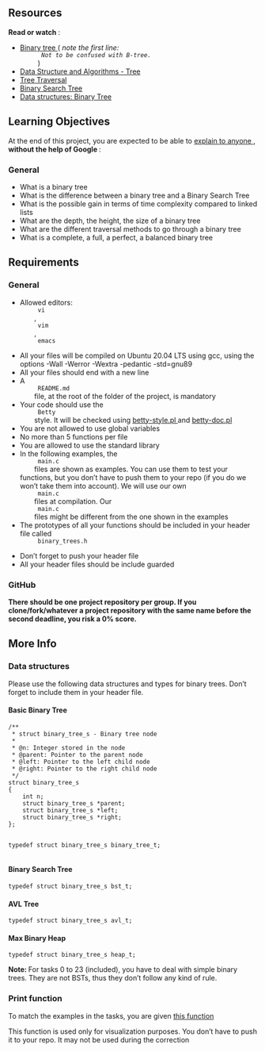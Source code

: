 
<html>
<div class="panel panel-default" id="project-description">
 <div class="panel-body">
  <h2>
   Resources
  </h2>
  <p>
   <strong>
    Read or watch
   </strong>
   :
  </p>
  <ul>
   <li>
    <a href="https://en.wikipedia.org/wiki/Binary_tree" target="_blank" title="Binary tree">
     Binary tree
    </a>
    (
    <em>
     note the first line:
     <code>
      Not to be confused with B-tree.
     </code>
    </em>
    )
   </li>
   <li>
    <a href="https://www.tutorialspoint.com/data_structures_algorithms/tree_data_structure.htm" target="_blank" title="Data Structure and Algorithms - Tree">
     Data Structure and Algorithms - Tree
    </a>
   </li>
   <li>
    <a href="https://www.tutorialspoint.com/data_structures_algorithms/tree_traversal.htm" target="_blank" title="Tree Traversal">
     Tree Traversal
    </a>
   </li>
   <li>
    <a href="https://en.wikipedia.org/wiki/Binary_search_tree" target="_blank" title="Binary Search Tree">
     Binary Search Tree
    </a>
   </li>
   <li>
    <a href="https://www.youtube.com/watch?v=H5JubkIy_p8" target="_blank" title="Data structures: Binary Tree">
     Data structures: Binary Tree
    </a>
   </li>
  </ul>
  <h2>
   Learning Objectives
  </h2>
  <p>
   At the end of this project, you are expected to be able to
   <a href="https://fs.blog/feynman-learning-technique/" target="_blank" title="explain to anyone">
    explain to anyone
   </a>
   ,
   <strong>
    without the help of Google
   </strong>
   :
  </p>
  <h3>
   General
  </h3>
  <ul>
   <li>
    What is a binary tree
   </li>
   <li>
    What is the difference between a binary tree and a Binary Search Tree
   </li>
   <li>
    What is the possible gain in terms of time complexity compared to linked lists
   </li>
   <li>
    What are the depth, the height, the size of a binary tree
   </li>
   <li>
    What are the different traversal methods to go through a binary tree
   </li>
   <li>
    What is a complete, a full, a perfect, a balanced binary tree
   </li>
  </ul>
  <h2>
   Requirements
  </h2>
  <h3>
   General
  </h3>
  <ul>
   <li>
    Allowed editors:
    <code>
     vi
    </code>
    ,
    <code>
     vim
    </code>
    ,
    <code>
     emacs
    </code>
   </li>
   <li>
    All your files will be compiled on Ubuntu 20.04 LTS using gcc, using the options -Wall -Werror -Wextra -pedantic -std=gnu89
   </li>
   <li>
    All your files should end with a new line
   </li>
   <li>
    A
    <code>
     README.md
    </code>
    file, at the root of the folder of the project, is mandatory
   </li>
   <li>
    Your code should use the
    <code>
     Betty
    </code>
    style. It will be checked using
    <a href="https://github.com/holbertonschool/Betty/blob/master/betty-style.pl" target="_blank" title="betty-style.pl">
     betty-style.pl
    </a>
    and
    <a href="https://github.com/holbertonschool/Betty/blob/master/betty-doc.pl" target="_blank" title="betty-doc.pl">
     betty-doc.pl
    </a>
   </li>
   <li>
    You are not allowed to use global variables
   </li>
   <li>
    No more than 5 functions per file
   </li>
   <li>
    You are allowed to use the standard library
   </li>
   <li>
    In the following examples, the
    <code>
     main.c
    </code>
    files are shown as examples. You can use them to test your functions, but you don’t have to push them to your repo (if you do we won’t take them into account). We will use our own
    <code>
     main.c
    </code>
    files at compilation. Our
    <code>
     main.c
    </code>
    files might be different from the one shown in the examples
   </li>
   <li>
    The prototypes of all your functions should be included in your header file called
    <code>
     binary_trees.h
    </code>
   </li>
   <li>
    Don’t forget to push your header file
   </li>
   <li>
    All your header files should be include guarded
   </li>
  </ul>
  <h3>
   GitHub
  </h3>
  <p>
   <strong>
    There should be one project repository per group. If you clone/fork/whatever a project repository with the same name before the second deadline, you risk a 0% score.
   </strong>
  </p>
  <h2>
   More Info
  </h2>
  <h3>
   Data structures
  </h3>
  <p>
   Please use the following data structures and types for binary trees. Don’t forget to include them in your header file.
  </p>
  <h4>
   Basic Binary Tree
  </h4>
  <pre><code>/**
 * struct binary_tree_s - Binary tree node
 *
 * @n: Integer stored in the node
 * @parent: Pointer to the parent node
 * @left: Pointer to the left child node
 * @right: Pointer to the right child node
 */
struct binary_tree_s
{
    int n;
    struct binary_tree_s *parent;
    struct binary_tree_s *left;
    struct binary_tree_s *right;
};

typedef struct binary_tree_s binary_tree_t;
</code></pre>
  <h4>
   Binary Search Tree
  </h4>
  <pre><code>typedef struct binary_tree_s bst_t;
</code></pre>
  <h4>
   AVL Tree
  </h4>
  <pre><code>typedef struct binary_tree_s avl_t;
</code></pre>
  <h4>
   Max Binary Heap
  </h4>
  <pre><code>typedef struct binary_tree_s heap_t;
</code></pre>
  <p>
   <strong>
    Note:
   </strong>
   For tasks 0 to 23 (included), you have to deal with simple binary trees. They are not BSTs, thus they don’t follow any kind of rule.
  </p>
  <h3>
   Print function
  </h3>
  <p>
   To match the examples in the tasks, you are given
   <a href="https://github.com/holbertonschool/0x1C.c" target="_blank" title="this function">
    this function
   </a>
  </p>
  <p>
   This function is used only for visualization purposes. You don’t have to push it to your repo. It may not be used during the correction
  </p>
 </div>
</div>

</html>
